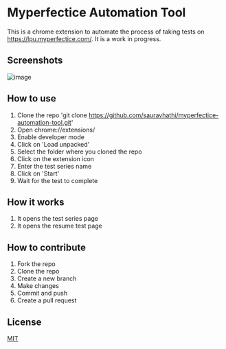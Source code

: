 # Myperfectice Automation Tool

This is a chrome extension to automate the process of taking tests on https://lpu.myperfectice.com/. It is a work in progress.

## Screenshots

![image](https://user-images.githubusercontent.com/61316762/207877863-fbf8f8fb-1ede-45b7-8a61-7ce440fe7c1e.png)

## How to use

1. Clone the repo 'git clone https://github.com/sauravhathi/myperfectice-automation-tool.git'
2. Open chrome://extensions/
3. Enable developer mode
4. Click on 'Load unpacked'
5. Select the folder where you cloned the repo
6. Click on the extension icon
7. Enter the test series name
8. Click on 'Start'
9. Wait for the test to complete

## How it works

1. It opens the test series page
2. It opens the resume test page

## How to contribute

1. Fork the repo
2. Clone the repo
3. Create a new branch
4. Make changes
5. Commit and push
6. Create a pull request

## License

[MIT](https://choosealicense.com/licenses/mit/)
